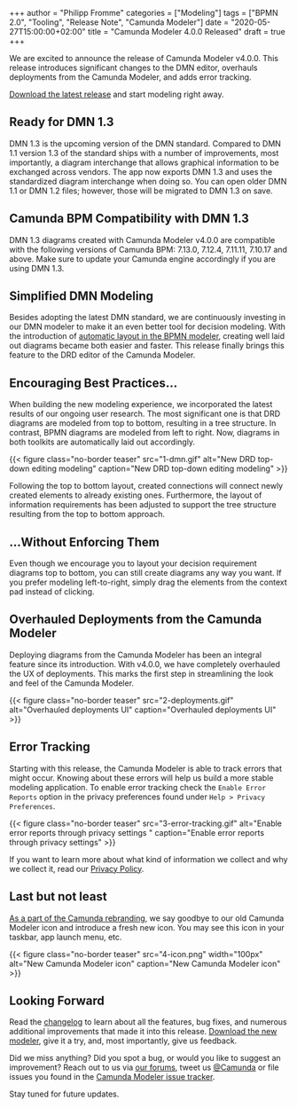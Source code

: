 +++
author = "Philipp Fromme"
categories = ["Modeling"]
tags = ["BPMN 2.0", "Tooling", "Release Note", "Camunda Modeler"]
date = "2020-05-27T15:00:00+02:00"
title = "Camunda Modeler 4.0.0 Released"
draft = true
+++

We are excited to announce the release of Camunda Modeler v4.0.0. This release introduces significant changes to the DMN editor, overhauls deployments from the Camunda Modeler, and adds error tracking.

[Download the latest release](https://downloads.camunda.cloud/release/camunda-modeler/4.0.0-alpha.1/) and start modeling right away.

<!--more-->

## Ready for DMN 1.3

DMN 1.3 is the upcoming version of the DMN standard. Compared to DMN 1.1 version 1.3 of the standard ships with a number of improvements, most importantly, a diagram interchange that allows graphical information to be exchanged across vendors.
The app now exports DMN 1.3 and uses the standardized diagram interchange when doing so. You can open older DMN 1.1 or DMN 1.2 files; however, those will be migrated to DMN 1.3 on save.

## Camunda BPM Compatibility with DMN 1.3

DMN 1.3 diagrams created with Camunda Modeler v4.0.0 are compatible with the following versions of Camunda BPM: 7.13.0, 7.12.4, 7.11.11, 7.10.17 and above. Make sure to update your Camunda engine accordingly if you are using DMN 1.3.

## Simplified DMN Modeling

Besides adopting the latest DMN standard, we are continuously investing in our DMN modeler to make it an even better tool for decision modeling. With the introduction of [automatic layout in the BPMN modeler](https://blog.camunda.com/post/2018/01/camunda-modeler-1120-alpha-2-released/), creating well laid out diagrams became both easier and faster. This release finally brings this feature to the DRD editor of the Camunda Modeler.

## Encouraging Best Practices...

When building the new modeling experience, we incorporated the latest results of our ongoing user research. The most significant one is that DRD diagrams are modeled from top to bottom, resulting in a tree structure. In contrast, BPMN diagrams are modeled from left to right. Now, diagrams in both toolkits are automatically laid out accordingly.

{{< figure class="no-border teaser" src="1-dmn.gif" alt="New DRD top-down editing modeling" caption="New DRD top-down editing modeling" >}}

Following the top to bottom layout, created connections will connect newly created elements to already existing ones. Furthermore, the layout of information requirements has been adjusted to support the tree structure resulting from the top to bottom approach.

## ...Without Enforcing Them

Even though we encourage you to layout your decision requirement diagrams top to bottom, you can still create diagrams any way you want. If you prefer modeling left-to-right, simply drag the elements from the context pad instead of clicking.

## Overhauled Deployments from the Camunda Modeler

Deploying diagrams from the Camunda Modeler has been an integral feature since its introduction. With v4.0.0, we have completely overhauled the UX of deployments. This marks the first step in streamlining the look and feel of the Camunda Modeler.

{{< figure class="no-border teaser" src="2-deployments.gif" alt="Overhauled deployments UI" caption="Overhauled deployments UI" >}}

## Error Tracking

Starting with this release, the Camunda Modeler is able to track errors that might occur. Knowing about these errors will help us build a more stable modeling application. To enable error tracking check the `Enable Error Reports` option in the privacy preferences found under `Help > Privacy Preferences`.

{{< figure class="no-border teaser" src="3-error-tracking.gif" alt="Enable error reports through privacy settings " caption="Enable error reports through privacy settings" >}}

If you want to learn more about what kind of information we collect and why we collect it, read our [Privacy Policy](https://camunda.com/legal/privacy/).

## Last but not least

[As a part of the Camunda rebranding](https://blog.camunda.com/post/2020/01/something-bold-something-new-fresh-look/), we say goodbye to our old Camunda Modeler icon and introduce a fresh new icon. You may see this icon in your taskbar, app launch menu, etc.

{{< figure class="no-border teaser" src="4-icon.png" width="100px" alt="New Camunda Modeler icon" caption="New Camunda Modeler icon" >}}

## Looking Forward

Read the [changelog](https://github.com/camunda/camunda-modeler/blob/master/CHANGELOG.md) to learn about all the features, bug fixes, and numerous additional improvements that made it into this release. [Download the new modeler](https://camunda.com/download/modeler/), give it a try, and, most importantly, give us feedback.

Did we miss anything? Did you spot a bug, or would you like to suggest an improvement? Reach out to us via [our forums](https://forum.camunda.org/c/modeler), tweet us [@Camunda](https://twitter.com/Camunda) or file issues you found in the [Camunda Modeler issue tracker](https://github.com/camunda/camunda-modeler/issues/new/choose).

Stay tuned for future updates.
